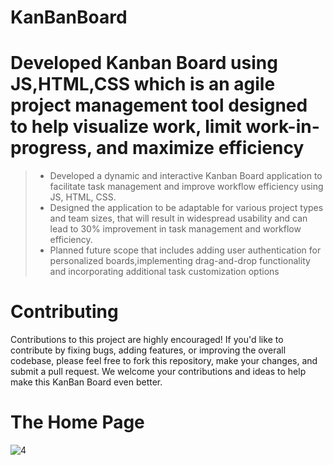 # KanBanBoard
# Developed Kanban Board using JS,HTML,CSS which is an agile project management tool designed to help visualize work, limit work-in-progress, and maximize efficiency
> * Developed a dynamic and interactive Kanban Board application to facilitate task management and improve workflow efficiency using JS, HTML, CSS.
> * Designed the application to be adaptable for various project types and team sizes, that will result in widespread usability and can lead to 30% improvement in task management and workflow efficiency.
> * Planned future scope that includes adding user authentication for personalized boards,implementing drag-and-drop functionality and incorporating additional task customization options

# Contributing
Contributions to this project are highly encouraged! If you'd like to contribute by fixing bugs, adding features, or improving the overall codebase, please feel free to fork this repository, make your changes, and submit a pull request. We welcome your contributions and ideas to help make this KanBan Board even better.

# The Home Page
![4](https://github.com/abhishektyagi88/KanBanBoard/assets/146976779/6d5c909a-59c5-40f1-bb1c-af641048c2b7)
